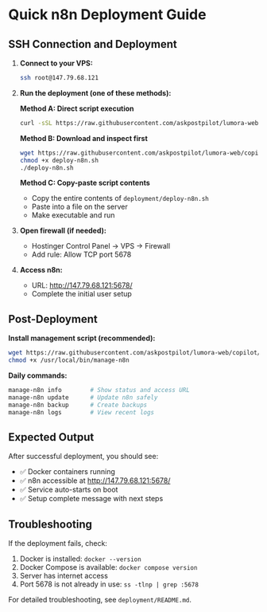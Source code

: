 # Quick n8n Deployment Guide

## SSH Connection and Deployment

1. **Connect to your VPS:**
   ```bash
   ssh root@147.79.68.121
   ```

2. **Run the deployment (one of these methods):**

   **Method A: Direct script execution**
   ```bash
   curl -sSL https://raw.githubusercontent.com/askpostpilot/lumora-web/copilot/fix-070d26fd-435e-444e-ba6e-9cd7fa8b5fc2/deployment/deploy-n8n.sh | bash
   ```

   **Method B: Download and inspect first**
   ```bash
   wget https://raw.githubusercontent.com/askpostpilot/lumora-web/copilot/fix-070d26fd-435e-444e-ba6e-9cd7fa8b5fc2/deployment/deploy-n8n.sh
   chmod +x deploy-n8n.sh
   ./deploy-n8n.sh
   ```

   **Method C: Copy-paste script contents**
   - Copy the entire contents of `deployment/deploy-n8n.sh`
   - Paste into a file on the server
   - Make executable and run

3. **Open firewall (if needed):**
   - Hostinger Control Panel → VPS → Firewall
   - Add rule: Allow TCP port 5678

4. **Access n8n:**
   - URL: http://147.79.68.121:5678/
   - Complete the initial user setup

## Post-Deployment

**Install management script (recommended):**
```bash
wget https://raw.githubusercontent.com/askpostpilot/lumora-web/copilot/fix-070d26fd-435e-444e-ba6e-9cd7fa8b5fc2/deployment/manage-n8n.sh -O /usr/local/bin/manage-n8n
chmod +x /usr/local/bin/manage-n8n
```

**Daily commands:**
```bash
manage-n8n info        # Show status and access URL
manage-n8n update      # Update n8n safely
manage-n8n backup      # Create backups
manage-n8n logs        # View recent logs
```

## Expected Output

After successful deployment, you should see:
- ✅ Docker containers running
- ✅ n8n accessible at http://147.79.68.121:5678/
- ✅ Service auto-starts on boot
- ✅ Setup complete message with next steps

## Troubleshooting

If the deployment fails, check:
1. Docker is installed: `docker --version`
2. Docker Compose is available: `docker compose version`
3. Server has internet access
4. Port 5678 is not already in use: `ss -tlnp | grep :5678`

For detailed troubleshooting, see `deployment/README.md`.